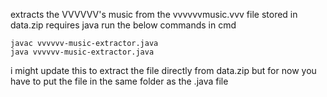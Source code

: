 extracts the VVVVVV's music from the vvvvvvmusic.vvv file stored in data.zip
requires java
run the below commands in cmd
```
javac vvvvvv-music-extractor.java
java vvvvvv-music-extractor.java
```
i might update this to extract the file directly from data.zip but for now you have to put the file in the same folder as the .java file
